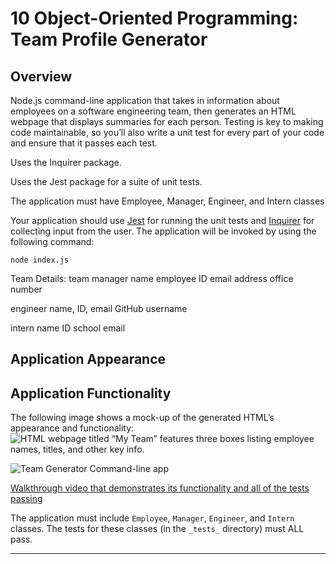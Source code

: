 # 10 Object-Oriented Programming: Team Profile Generator

## Overview

Node.js command-line application that takes in information about employees on a software engineering team, then generates an HTML webpage that displays summaries for each person. Testing is key to making code maintainable, so you’ll also write a unit test for every part of your code and ensure that it passes each test.

Uses the Inquirer package.

Uses the Jest package for a suite of unit tests.

The application must have Employee, Manager, Engineer, and Intern classes


Your application should use [Jest](https://www.npmjs.com/package/jest) for running the unit tests and [Inquirer](https://www.npmjs.com/package/inquirer) for collecting input from the user. The application will be invoked by using the following command:

```
node index.js
```

Team Details:
team manager
name
employee ID
email address
office number

engineer
name, 
ID, 
email
GitHub username

intern
name
ID
school
email

## Application Appearance

## Application Functionality
The following image shows a mock-up of the generated HTML’s appearance and functionality:
![HTML webpage titled “My Team” features three boxes listing employee names, titles, and other key info.](https://user-images.githubusercontent.com/74746211/113388239-b2186580-9342-11eb-9983-8f73e7c5dd2a.png)

![Team Generator Command-line app](https://user-images.githubusercontent.com/74746211/113387883-02db8e80-9342-11eb-8bbf-c9b17cacf02b.png)

[Walkthrough video that demonstrates its functionality and all of the tests passing](https://user-images.githubusercontent.com/74746211/113387737-bdb75c80-9341-11eb-997c-83f91a551403.mp4)





The application must include `Employee`, `Manager`, `Engineer`, and `Intern` classes. The tests for these classes (in the `_tests_` directory) must ALL pass.



-----------

